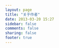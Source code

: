 ```yaml
---
layout: page
title: "关于作者"
date: 2013-03-20 15:27
sidebar: false
comments: false
sharing: false
footer: true
---
```

